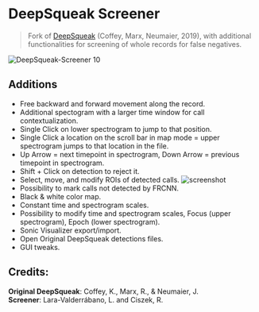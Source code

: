 # DeepSqueak Screener

> Fork of [DeepSqueak](https://github.com/DrCoffey/DeepSqueak) (Coffey, Marx, Neumaier, 2019), with additional functionalities for  screening of whole records for false negatives.

![DeepSqueak-Screener 10](https://user-images.githubusercontent.com/49067627/71246029-9db38380-231e-11ea-8af4-c9c9c235c8c7.gif)


## Additions
- Free backward and forward movement along the record.
- Additional spectogram with a larger time window for call contextualization.
- Single Click on lower spectrogram to jump to that position.
- Single Click a location on the scroll bar in map mode = upper spectrogram jumps to that location in the file.
- Up Arrow = next timepoint in spectrogram, Down Arrow = previous timepoint in spectrogram.
- Shift + Click on detection to reject it.
- Select, move, and modify ROIs of detected calls.
![screenshot](https://i.postimg.cc/8C08C48V/EXAMPLE-02.png)
- Possibility to mark calls not detected by FRCNN.
- Black & white color map.
- Constant time and spectrogram scales.
- Possibility to modify time and spectrogram scales, Focus (upper spectrogram), Epoch (lower spectrogram).
- Sonic Visualizer export/import.
- Open Original DeepSqueak detections files.
- GUI tweaks.


## Credits: 
**Original DeepSqueak**: Coffey, K., Marx, R., & Neumaier, J.<br>
**Screener**: Lara-Valderrábano, L. and Ciszek, R.

